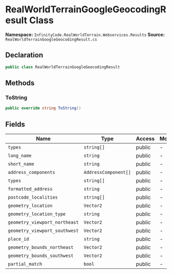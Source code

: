# RealWorldTerrainGoogleGeocodingResult Class

**Namespace:** `InfinityCode.RealWorldTerrain.Webservices.Results`
**Source:** `RealWorldTerrainGoogleGeocodingResult.cs`

## Declaration

```csharp
public class RealWorldTerrainGoogleGeocodingResult
```

## Methods

### ToString

```csharp
public override string ToString()
```

## Fields

| Name | Type | Access | Modifiers |
|------|------|--------|-----------|
| `types` | `string[]` | public | - |
| `long_name` | `string` | public | - |
| `short_name` | `string` | public | - |
| `address_components` | `AddressComponent[]` | public | - |
| `types` | `string[]` | public | - |
| `formatted_address` | `string` | public | - |
| `postcode_localities` | `string[]` | public | - |
| `geometry_location` | `Vector2` | public | - |
| `geometry_location_type` | `string` | public | - |
| `geometry_viewport_northeast` | `Vector2` | public | - |
| `geometry_viewport_southwest` | `Vector2` | public | - |
| `place_id` | `string` | public | - |
| `geometry_bounds_northeast` | `Vector2` | public | - |
| `geometry_bounds_southwest` | `Vector2` | public | - |
| `partial_match` | `bool` | public | - |

